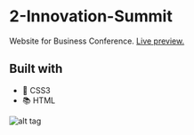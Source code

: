 # 2-Innovation-Summit
Website for Business Conference. [Live preview.](http://innovationhk.s3-website-us-west-2.amazonaws.com/)
## Built with

  * :art: CSS3
  * :books: HTML

![alt tag](https://cloud.githubusercontent.com/assets/16049814/12376582/995b414c-bd2e-11e5-9d6a-39c5c9a9b5e7.jpg "Preview")
